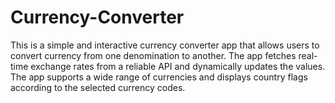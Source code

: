 # Currency-Converter
This is a simple and interactive currency converter app that allows users to convert currency from one denomination to another. The app fetches real-time exchange rates from a reliable API and dynamically updates the values. The app supports a wide range of currencies and displays country flags according to the selected currency codes.
